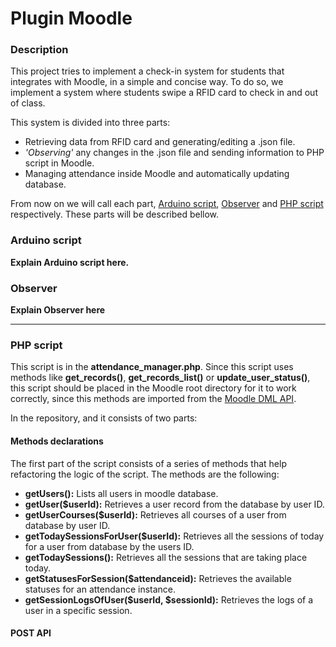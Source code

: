 # Plugin Moodle

### Description
This project tries to implement a check-in system for students that integrates with Moodle, in a simple and concise way. To do so, we implement a system where students swipe a RFID card to check in and out of class.

This system is divided into three parts:
- Retrieving data from RFID card and generating/editing a .json file.
- _'Observing'_ any changes in the .json file and sending information to PHP script in Moodle.
- Managing attendance inside Moodle and automatically updating database.

From now on we will call each part, [Arduino script](#arduino-script), [Observer](#observer) and [PHP script](#php-script) respectively. These parts will be described bellow.

### Arduino script
**Explain Arduino script here.**

### Observer
**Explain Observer here**

---

### PHP script
This script is in the **attendance_manager.php**. Since this script uses methods like **get_records()**, **get_records_list()** or **update_user_status()**, this script should be placed in the Moodle root directory for it to work correctly, since this methods are imported from the [Moodle DML API](https://moodledev.io/docs/4.4/apis/core/dml).

In the repository, and it consists of two parts:

#### Methods declarations
The first part of the script consists of a series of methods that help refactoring the logic of the script. The methods are the following:
- **getUsers():** Lists all users in moodle database.
- **getUser($userId):** Retrieves a user record from the database by user ID.
- **getUserCourses($userId):** Retrieves all courses of a user from database by user ID.
- **getTodaySessionsForUser($userId):** Retrieves all the sessions of today for a user from database by the users ID.
- **getTodaySessions():** Retrieves all the sessions that are taking place today.
- **getStatusesForSession($attendanceid):** Retrieves the available statuses for an attendance instance.
- **getSessionLogsOfUser($userId, $sessionId):** Retrieves the logs of a user in a specific session.

#### POST API
